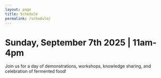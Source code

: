 ```yaml
---
layout: page
title: Schedule
permalink: /schedule/
---
```


# Sunday, September 7th 2025 | 11am-4pm

Join us for a day of demonstrations, workshops, knowledge sharing, and celebration of fermented food!